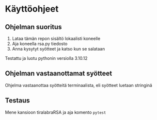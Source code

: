 # Käyttöohjeet

## Ohjelman suoritus

1. Lataa tämän repon sisältö lokaalisti koneelle
2. Aja koneella rsa.py tiedosto
3. Anna kysytyt syötteet ja katso kun se salataan

Testattu ja luotu pythonin versiolla 3.10.12 

## Ohjelman vastaanottamat syötteet

Ohjelma vastaanottaa syötteitä terminaalista, eli syötteet luetaan stringinä

## Testaus

Mene kansioon tiralabraRSA ja aja komento ```pytest```
